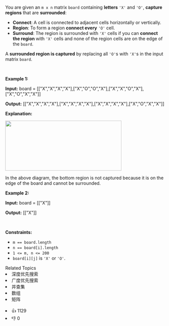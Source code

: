 <p>You are given an <code>m x n</code> matrix <code>board</code> containing <strong>letters</strong> <code>'X'</code> and <code>'O'</code>, <strong>capture regions</strong> that are <strong>surrounded</strong>:</p>

<ul> 
 <li><strong>Connect</strong>: A cell is connected to adjacent cells horizontally or vertically.</li> 
 <li><strong>Region</strong>: To form a region <strong>connect every</strong> <code>'O'</code> cell.</li> 
 <li><strong>Surround</strong>: The region is surrounded with <code>'X'</code> cells if you can <strong>connect the region </strong>with <code>'X'</code> cells and none of the region cells are on the edge of the <code>board</code>.</li> 
</ul>

<p>A <strong>surrounded region is captured</strong> by replacing all <code>'O'</code>s with <code>'X'</code>s in the input matrix <code>board</code>.</p>

<p>&nbsp;</p> 
<p><strong class="example">Example 1:</strong></p>

<div class="example-block"> 
 <p><strong>Input:</strong> <span class="example-io">board = [["X","X","X","X"],["X","O","O","X"],["X","X","O","X"],["X","O","X","X"]]</span></p> 
</div>

<p><strong>Output:</strong> <span class="example-io">[["X","X","X","X"],["X","X","X","X"],["X","X","X","X"],["X","O","X","X"]]</span></p>

<p><strong>Explanation:</strong></p> 
<img alt="" src="https://assets.leetcode.com/uploads/2021/02/19/xogrid.jpg" style="width: 367px; height: 158px;" /> 
<p>In the above diagram, the bottom region is not captured because it is on the edge of the board and cannot be surrounded.</p>

<p><strong class="example">Example 2:</strong></p>

<div class="example-block"> 
 <p><strong>Input:</strong> <span class="example-io">board = [["X"]]</span></p> 
</div>

<p><strong>Output:</strong> <span class="example-io">[["X"]]</span></p>

<p>&nbsp;</p> 
<p><strong>Constraints:</strong></p>

<ul> 
 <li><code>m == board.length</code></li> 
 <li><code>n == board[i].length</code></li> 
 <li><code>1 &lt;= m, n &lt;= 200</code></li> 
 <li><code>board[i][j]</code> is <code>'X'</code> or <code>'O'</code>.</li> 
</ul>

<div><div>Related Topics</div><div><li>深度优先搜索</li><li>广度优先搜索</li><li>并查集</li><li>数组</li><li>矩阵</li></div></div><br><div><li>👍 1129</li><li>👎 0</li></div>